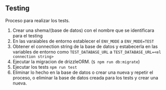 ## Testing
Proceso para realizar los tests.
1. Crear una shema/(base de datos) con el nombre que se identificara para el testing
2. En las varaiables de entorno establecer el `ENV_MODE` a `ENV_MODE=TEST`
3. Obtener el connection string de la base de datos y estabecerla en las variables de entorno como `TEST_DATABASE_URL` a `TEST_DATABASE_URL=<el connection string>`
4. Ejecutar la migracion de drizzleORM. (`$ npm run db:migrate`)
5. Ejecutar los tests `npm run test`
6. Eliminar lo hecho en la base de datos o crear una nueva y repetir el proceso, o eliminar la base de datos creada para los tests y crear una nueva.
